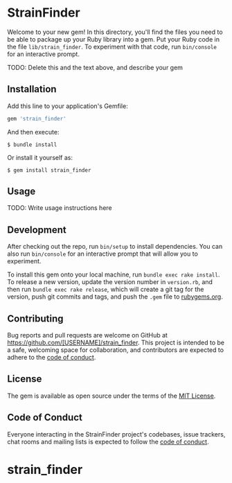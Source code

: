 # StrainFinder

Welcome to your new gem! In this directory, you'll find the files you need to be able to package up your Ruby library into a gem. Put your Ruby code in the file `lib/strain_finder`. To experiment with that code, run `bin/console` for an interactive prompt.

TODO: Delete this and the text above, and describe your gem

## Installation

Add this line to your application's Gemfile:

```ruby
gem 'strain_finder'
```

And then execute:

    $ bundle install

Or install it yourself as:

    $ gem install strain_finder

## Usage

TODO: Write usage instructions here

## Development

After checking out the repo, run `bin/setup` to install dependencies. You can also run `bin/console` for an interactive prompt that will allow you to experiment.

To install this gem onto your local machine, run `bundle exec rake install`. To release a new version, update the version number in `version.rb`, and then run `bundle exec rake release`, which will create a git tag for the version, push git commits and tags, and push the `.gem` file to [rubygems.org](https://rubygems.org).

## Contributing

Bug reports and pull requests are welcome on GitHub at https://github.com/[USERNAME]/strain_finder. This project is intended to be a safe, welcoming space for collaboration, and contributors are expected to adhere to the [code of conduct](https://github.com/[USERNAME]/strain_finder/blob/master/CODE_OF_CONDUCT.md).


## License

The gem is available as open source under the terms of the [MIT License](https://opensource.org/licenses/MIT).

## Code of Conduct

Everyone interacting in the StrainFinder project's codebases, issue trackers, chat rooms and mailing lists is expected to follow the [code of conduct](https://github.com/[USERNAME]/strain_finder/blob/master/CODE_OF_CONDUCT.md).
# strain_finder
